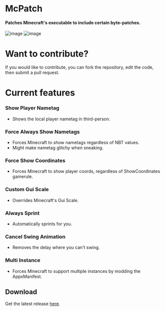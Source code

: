 # McPatch
#### Patches Minecraft's executable to include certain byte-patches. 

![image](https://user-images.githubusercontent.com/95504366/214441437-87841050-bc1d-4778-86c7-8f22743b63b4.png)
![image](https://user-images.githubusercontent.com/95504366/214441391-cd788544-4750-4aa8-8d02-958f0222b7cf.png)
# Want to contribute?
If you would like to contribute, you can fork the repository, edit the code, then submit a pull request.

# Current features

### Show Player Nametag 
- Shows the local player nametag in third-person.
### Force Always Show Nametags
- Forces Minecraft to show nametags regardless of NBT values.
- Might make nametag glitchy when sneaking.
### Force Show Coordinates
- Forces Minecraft to show player coords, regardless of ShowCoordinates gamerule.
### Custom Gui Scale
- Overrides Minecraft's Gui Scale.
### Always Sprint 
- Automatically sprints for you.
### Cancel Swing Animation 
- Removes the delay where you can't swing. 
### Multi Instance 
- Forces Minecraft to support multiple instances by modding the AppxManifest.

## Download
Get the latest release <a href="https://github.com/VastraKai/McPatch/releases/latest/download/McPatch.exe">here</a>.

